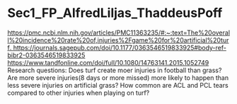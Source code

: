# Sec1_FP_AlfredLiljas_ThaddeusPoff
[https://pmc.ncbi.nlm.nih.gov/articles/PMC11363235/#:~:text=The%20overall%20incidence%20rate%20of,injuries%2Fgame%20for%20artificial%20turf.
](https://journals.sagepub.com/doi/10.1177/0363546518808499?url_ver=Z39.88-2003&rfr_id=ori:rid:crossref.org&rfr_dat=cr_pub%20%200pubmed)
https://journals.sagepub.com/doi/10.1177/0363546519833925#body-ref-bibr2-0363546519833925
https://www.tandfonline.com/doi/full/10.1080/14763141.2015.1052749
Research questions: 
Does turf create moer injuries in football than grass?
Are more severe injuries(8 days or more missed) more likely to happen than less severe injuries on artificial grass?
How common are ACL and PCL tears compared to other injuries when playing on turf?

